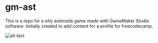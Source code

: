 # gm-ast

This is a repo for a silly asteroids game made with GameMaker Studio software. Initially created to add content for a profile for freecodecamp.

![alt text](http://res.cloudinary.com/gszuch/image/upload/v1516656094/fcc/asteroids.png "Asteroids")
